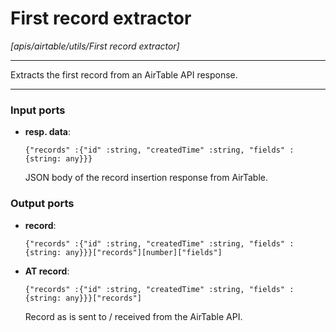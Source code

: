 # First record extractor

_[apis/airtable/utils/First record extractor]_

---

Extracts the first record from an AirTable API response.  

---

### Input ports

* __resp. data__: 
    ```
    {"records" :{"id" :string, "createdTime" :string, "fields" :{string: any}}}
    ```


    JSON body of the record insertion response from AirTable.  

### Output ports

* __record__: 
    ```
    {"records" :{"id" :string, "createdTime" :string, "fields" :{string: any}}}["records"][number]["fields"]
    ```


* __AT record__: 
    ```
    {"records" :{"id" :string, "createdTime" :string, "fields" :{string: any}}}["records"]
    ```


    Record as is sent to / received from the AirTable API.  

